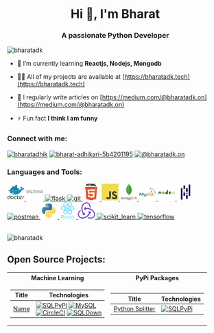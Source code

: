 <h1 align="center">Hi 👋, I'm Bharat</h1>
<h3 align="center">A passionate Python Developer</h3>

<p align="left"> <img src="https://komarev.com/ghpvc/?username=bharatadk&label=Profile%20views&color=0e75b6&style=flat" alt="bharatadk" /> </p>

- 🌱 I’m currently learning **Reactjs, Nodejs, Mongodb**

- 👨‍💻 All of my projects are available at [https://bharatadk.tech](https://bharatadk.tech)

- 📝 I regularly write articles on [https://medium.com/@bharatadk.on](https://medium.com/@bharatadk.on)

- ⚡ Fun fact **I think I am funny**

<h3 align="left">Connect with me:</h3>
<p align="left">
<a href="https://twitter.com/bharatadhik" target="blank"><img align="center" src="https://raw.githubusercontent.com/rahuldkjain/github-profile-readme-generator/master/src/images/icons/Social/twitter.svg" alt="bharatadhik" height="30" width="40" /></a>
<a href="https://linkedin.com/in/bharat-adhikari-5b4201195" target="blank"><img align="center" src="https://raw.githubusercontent.com/rahuldkjain/github-profile-readme-generator/master/src/images/icons/Social/linked-in-alt.svg" alt="bharat-adhikari-5b4201195" height="30" width="40" /></a>
<a href="https://medium.com/@bharatadk.on" target="blank"><img align="center" src="https://raw.githubusercontent.com/rahuldkjain/github-profile-readme-generator/master/src/images/icons/Social/medium.svg" alt="@bharatadk.on" height="30" width="40" /></a>
</p>

<h3 align="left">Languages and Tools:</h3>
<p align="left"> <a href="https://www.docker.com/" target="_blank" rel="noreferrer"> <img src="https://raw.githubusercontent.com/devicons/devicon/master/icons/docker/docker-original-wordmark.svg" alt="docker" width="40" height="40"/> </a> <a href="https://expressjs.com" target="_blank" rel="noreferrer"> <img src="https://raw.githubusercontent.com/devicons/devicon/master/icons/express/express-original-wordmark.svg" alt="express" width="40" height="40"/> </a> <a href="https://flask.palletsprojects.com/" target="_blank" rel="noreferrer"> <img src="https://www.vectorlogo.zone/logos/pocoo_flask/pocoo_flask-icon.svg" alt="flask" width="40" height="40"/> </a> <a href="https://git-scm.com/" target="_blank" rel="noreferrer"> <img src="https://www.vectorlogo.zone/logos/git-scm/git-scm-icon.svg" alt="git" width="40" height="40"/> </a> <a href="https://www.w3.org/html/" target="_blank" rel="noreferrer"> <img src="https://raw.githubusercontent.com/devicons/devicon/master/icons/html5/html5-original-wordmark.svg" alt="html5" width="40" height="40"/> </a> <a href="https://developer.mozilla.org/en-US/docs/Web/JavaScript" target="_blank" rel="noreferrer"> <img src="https://raw.githubusercontent.com/devicons/devicon/master/icons/javascript/javascript-original.svg" alt="javascript" width="40" height="40"/> </a> <a href="https://www.mongodb.com/" target="_blank" rel="noreferrer"> <img src="https://raw.githubusercontent.com/devicons/devicon/master/icons/mongodb/mongodb-original-wordmark.svg" alt="mongodb" width="40" height="40"/> </a> <a href="https://www.mysql.com/" target="_blank" rel="noreferrer"> <img src="https://raw.githubusercontent.com/devicons/devicon/master/icons/mysql/mysql-original-wordmark.svg" alt="mysql" width="40" height="40"/> </a> <a href="https://nodejs.org" target="_blank" rel="noreferrer"> <img src="https://raw.githubusercontent.com/devicons/devicon/master/icons/nodejs/nodejs-original-wordmark.svg" alt="nodejs" width="40" height="40"/> </a> <a href="https://pandas.pydata.org/" target="_blank" rel="noreferrer"> <img src="https://raw.githubusercontent.com/devicons/devicon/2ae2a900d2f041da66e950e4d48052658d850630/icons/pandas/pandas-original.svg" alt="pandas" width="40" height="40"/> </a> <a href="https://postman.com" target="_blank" rel="noreferrer"> <img src="https://www.vectorlogo.zone/logos/getpostman/getpostman-icon.svg" alt="postman" width="40" height="40"/> </a> <a href="https://www.python.org" target="_blank" rel="noreferrer"> <img src="https://raw.githubusercontent.com/devicons/devicon/master/icons/python/python-original.svg" alt="python" width="40" height="40"/> </a> <a href="https://reactjs.org/" target="_blank" rel="noreferrer"> <img src="https://raw.githubusercontent.com/devicons/devicon/master/icons/react/react-original-wordmark.svg" alt="react" width="40" height="40"/> </a> <a href="https://redux.js.org" target="_blank" rel="noreferrer"> <img src="https://raw.githubusercontent.com/devicons/devicon/master/icons/redux/redux-original.svg" alt="redux" width="40" height="40"/> </a> <a href="https://scikit-learn.org/" target="_blank" rel="noreferrer"> <img src="https://upload.wikimedia.org/wikipedia/commons/0/05/Scikit_learn_logo_small.svg" alt="scikit_learn" width="40" height="40"/> </a> <a href="https://www.tensorflow.org" target="_blank" rel="noreferrer"> <img src="https://www.vectorlogo.zone/logos/tensorflow/tensorflow-icon.svg" alt="tensorflow" width="40" height="40"/> </a> </p>


<br><img align="center" src="https://github-readme-stats.vercel.app/api?username=bharatadk&show_icons=true&locale=en" alt="bharatadk" />
<br>

## Open Source Projects:
<table>
    <tbody><tr><th>Machine Learning </th><th>PyPi Packages</th></tr>
  
   
</td><td>
<table>
<thead>
<tr>
<th>Title</th>
<th>Technologies</th>
</tr>
</thead>
<tbody>
<tr>
<td><a href="https://github.com/drkostas/high-sql">Name</a></td>
<td><a href="https://pypi.org/project/high-sql/" rel="nofollow"><img src="https://camo.githubusercontent.com/a6f0e35b273c2421b5c5f36cde4449da0e2a1e6c64e6109aa2cc70beb1c32fc0/68747470733a2f2f696d672e736869656c64732e696f2f62616467652f507950692d626c61636b3f7374796c653d666c61742d737175617265266c6f676f3d70797069" alt="SQLPyPi" data-canonical-src="https://img.shields.io/badge/PyPi-black?style=flat-square&amp;logo=pypi" style="max-width: 100%;"></a> <a target="_blank" rel="noopener noreferrer nofollow" href="https://camo.githubusercontent.com/36633b7823d8651800545ff69ba1cdf700a9578ff0534935ef13f47df7351565/68747470733a2f2f696d672e736869656c64732e696f2f62616467652f4d7953514c2d626c61636b3f7374796c653d666c61742d737175617265266c6f676f3d6d7973716c"><img src="https://camo.githubusercontent.com/36633b7823d8651800545ff69ba1cdf700a9578ff0534935ef13f47df7351565/68747470733a2f2f696d672e736869656c64732e696f2f62616467652f4d7953514c2d626c61636b3f7374796c653d666c61742d737175617265266c6f676f3d6d7973716c" alt="MySQL" data-canonical-src="https://img.shields.io/badge/MySQL-black?style=flat-square&amp;logo=mysql" style="max-width: 100%;"></a> <br> <a target="_blank" rel="noopener noreferrer nofollow" href="https://camo.githubusercontent.com/baafa9d94deb40684476fb2c7d5f40ed20631a429b8ecc0ee1c94eb41dbb8bd3/68747470733a2f2f696d672e736869656c64732e696f2f62616467652f43492d626c61636b3f7374796c653d666c61742d737175617265266c6f676f3d636972636c656369"><img src="https://camo.githubusercontent.com/baafa9d94deb40684476fb2c7d5f40ed20631a429b8ecc0ee1c94eb41dbb8bd3/68747470733a2f2f696d672e736869656c64732e696f2f62616467652f43492d626c61636b3f7374796c653d666c61742d737175617265266c6f676f3d636972636c656369" alt="CircleCI" data-canonical-src="https://img.shields.io/badge/CI-black?style=flat-square&amp;logo=circleci" style="max-width: 100%;"></a> <a href="https://pepy.tech/project/high-sql" rel="nofollow"><img src="https://camo.githubusercontent.com/9a92e0734d9ad712ab2d6cee3970990466ddf44620d1cdb8b27938268599a614/68747470733a2f2f7374617469632e706570792e746563682f706572736f6e616c697a65642d62616467652f686967682d73716c3f706572696f643d746f74616c26756e6974733d696e7465726e6174696f6e616c5f73797374656d266c6566745f636f6c6f723d626c61636b2672696768745f636f6c6f723d726564266c6566745f746578743d446f776e6c6f616473" alt="SQLDown" data-canonical-src="https://static.pepy.tech/personalized-badge/high-sql?period=total&amp;units=international_system&amp;left_color=black&amp;right_color=red&amp;left_text=Downloads" style="max-width: 100%;"></a></td>
</tr>




</tbody>
</table>
  
</td><td>
<table>
<thead>
<tr>
<th>Title</th>
<th>Technologies</th>
</tr>
</thead>
<tbody>
<tr>
<td><a href="https://github.com/bharatadk/python_splitter">Python Splitter</a></td>
<td><a href="https://pypi.org/project/python-splitter/" rel="nofollow"><img src="https://camo.githubusercontent.com/a6f0e35b273c2421b5c5f36cde4449da0e2a1e6c64e6109aa2cc70beb1c32fc0/68747470733a2f2f696d672e736869656c64732e696f2f62616467652f507950692d626c61636b3f7374796c653d666c61742d737175617265266c6f676f3d70797069" alt="SQLPyPi" data-canonical-src="https://img.shields.io/badge/PyPi-black?style=flat-square&amp;logo=pypi" style="max-width: 100%;"></a> <a target="_blank" rel="noopener noreferrer nofollow" href="https://camo.githubusercontent.com/36633b7823d8651800545ff69ba1cdf700a9578ff0534935ef13f47df7351565/68747470733a2f2f696d672e736869656c64732e696f2f62616467652f4d7953514c2d626c61636b3f7374796c653d666c61742d737175617265266c6f676f3d6d7973716c"></a></td>
</tr>




</tbody>
</table>
</table>





